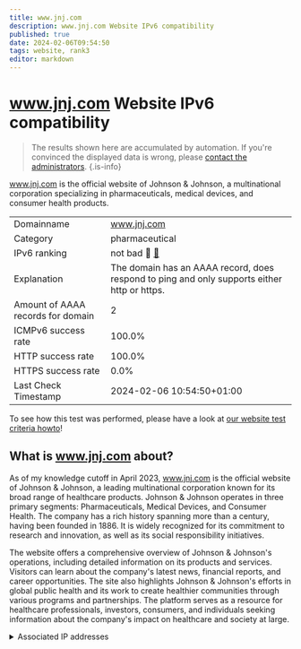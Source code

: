 ```yaml
---
title: www.jnj.com
description: www.jnj.com Website IPv6 compatibility
published: true
date: 2024-02-06T09:54:50
tags: website, rank3
editor: markdown
---
```


# www.jnj.com Website IPv6 compatibility

> The results shown here are accumulated by automation. If you're convinced the displayed data is wrong, please [contact the administrators](/howto/chat). 
{.is-info}

www.jnj.com is the official website of Johnson & Johnson, a multinational corporation specializing in pharmaceuticals, medical devices, and consumer health products.


|   |   |
| - | - |
| Domainname | www.jnj.com
| Category | pharmaceutical |
| IPv6 ranking | not bad :3rd_place_medal: [🔗](/howto/ranking) |
| Explanation | The domain has an AAAA record, does respond to ping and only supports either http or https. |
| Amount of AAAA records for domain | 2 |
| ICMPv6 success rate | 100.0%|
| HTTP success rate | 100.0% |
| HTTPS success rate | 0.0% |
| Last Check Timestamp | 2024-02-06 10:54:50+01:00 |

To see how this test was performed, please have a look at [our website test criteria howto](/howto/testcriteria/website)!


## What is www.jnj.com about?
As of my knowledge cutoff in April 2023, www.jnj.com is the official website of Johnson & Johnson, a leading multinational corporation known for its broad range of healthcare products. Johnson & Johnson operates in three primary segments: Pharmaceuticals, Medical Devices, and Consumer Health. The company has a rich history spanning more than a century, having been founded in 1886. It is widely recognized for its commitment to research and innovation, as well as its social responsibility initiatives.

The website offers a comprehensive overview of Johnson & Johnson's operations, including detailed information on its products and services. Visitors can learn about the company's latest news, financial reports, and career opportunities. The site also highlights Johnson & Johnson's efforts in global public health and its work to create healthier communities through various programs and partnerships. The platform serves as a resource for healthcare professionals, investors, consumers, and individuals seeking information about the company's impact on healthcare and society at large.



<details>
<summary>Associated IP addresses</summary>

2a02:26f0:280:18e::40e1

2a02:26f0:280:195::40e1

</details>
